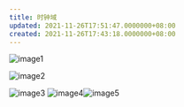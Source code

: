 ```yaml
---
title: 时钟域
updated: 2021-11-26T17:51:47.0000000+08:00
created: 2021-11-26T17:43:18.0000000+08:00
---
```


![image1](image1-1.png)

![image2](image2-1.png)

![image3](image3-1.png)
![image4](image4-1.png)![image5](image5-1.png)
